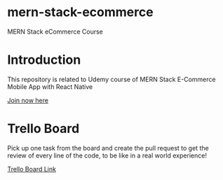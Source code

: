 # mern-stack-ecommerce

MERN Stack eCommerce Course

# Introduction

This repository is related to Udemy course of MERN Stack E-Commerce Mobile App with React Native

[Join now here](https://bit.ly/2WXKubY)

# Trello Board

Pick up one task from the board and create the pull request to get the review of every line of the code, to be like in a real world experience!

[Trello Board Link](https://trello.com/invite/b/uOTd4Tce/05d87401c9e950f8fb48477498789ec2/course-tasks)
